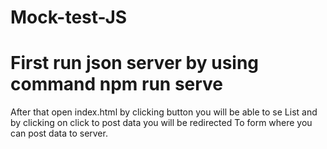 # Mock-test-JS
# First run json server by using command npm run serve
 After that open index.html by clicking button you will be able to se List and by clicking on click to post data you will be redirected To form where you can post data to server.
